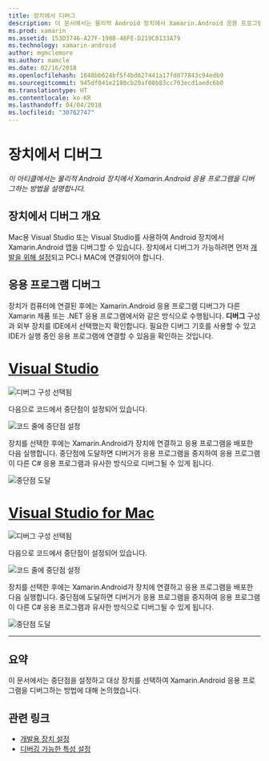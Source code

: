 ```yaml
---
title: 장치에서 디버그
description: 이 문서에서는 물리적 Android 장치에서 Xamarin.Android 응용 프로그램을 디버그하는 방법을 설명합니다.
ms.prod: xamarin
ms.assetid: 153D3746-A27F-198B-48FE-D219C0133A79
ms.technology: xamarin-android
author: mgmclemore
ms.author: mamcle
ms.date: 02/16/2018
ms.openlocfilehash: 1848bb624bf5f4bd627441a17fd077843c94edb9
ms.sourcegitcommit: 945df041e2180cb20af08b83cc703ecd1aedc6b0
ms.translationtype: HT
ms.contentlocale: ko-KR
ms.lasthandoff: 04/04/2018
ms.locfileid: "30762747"
---
```

# <a name="debug-on-device"></a>장치에서 디버그

_이 아티클에서는 물리적 Android 장치에서 Xamarin.Android 응용 프로그램을 디버그하는 방법을 설명합니다._

## <a name="debug-on-device-overview"></a>장치에서 디버그 개요

Mac용 Visual Studio 또는 Visual Studio를 사용하여 Android 장치에서 Xamarin.Android 앱을 디버그할 수 있습니다. 장치에서 디버그가 가능하려면 먼저 [개발을 위해 설정](~/android/get-started/installation/set-up-device-for-development.md)되고 PC나 MAC에 연결되어야 합니다.


## <a name="debug-application"></a>응용 프로그램 디버그

장치가 컴퓨터에 연결된 후에는 Xamarin.Android 응용 프로그램 디버그가 다른 Xamarin 제품 또는 .NET 응용 프로그램에서와 같은 방식으로 수행됩니다. **디버그** 구성과 외부 장치를 IDE에서 선택했는지 확인합니다. 필요한 디버그 기호를 사용할 수 있고 IDE가 실행 중인 응용 프로그램에 연결할 수 있음을 확인하는 것입니다. 

# <a name="visual-studiotabvswin"></a>[Visual Studio](#tab/vswin)

![디버그 구성 선택됨](debug-on-device-images/image1-vs.png)

다음으로 코드에서 중단점이 설정되어 있습니다.

![코드 줄에 중단점 설정](debug-on-device-images/image2-vs.png)

장치를 선택한 후에는 Xamarin.Android가 장치에 연결하고 응용 프로그램을 배포한 다음 실행합니다. 중단점에 도달하면 디버거가 응용 프로그램을 중지하여 응용 프로그램이 다른 C# 응용 프로그램과 유사한 방식으로 디버그될 수 있게 됩니다. 

![중단점 도달](debug-on-device-images/image3-vs.png)

# <a name="visual-studio-for-mactabvsmac"></a>[Visual Studio for Mac](#tab/vsmac)

![디버그 구성 선택됨](debug-on-device-images/image1-xs.png)

다음으로 코드에서 중단점이 설정되어 있습니다.

![코드 줄에 중단점 설정](debug-on-device-images/image2-xs.png)

장치를 선택한 후에는 Xamarin.Android가 장치에 연결하고 응용 프로그램을 배포한 다음 실행합니다. 중단점에 도달하면 디버거가 응용 프로그램을 중지하여 응용 프로그램이 다른 C# 응용 프로그램과 유사한 방식으로 디버그될 수 있게 됩니다. 

![중단점 도달](debug-on-device-images/image3-xs.png)

-----



## <a name="summary"></a>요약

이 문서에서는 중단점을 설정하고 대상 장치를 선택하여 Xamarin.Android 응용 프로그램을 디버그하는 방법에 대해 논의했습니다.


## <a name="related-links"></a>관련 링크

- [개발용 장치 설정](~/android/get-started/installation/set-up-device-for-development.md)
- [디버깅 가능한 특성 설정](~/android/deploy-test/debuggable-attribute.md)
